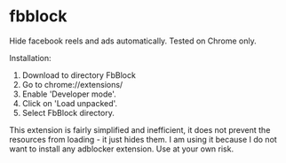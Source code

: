 # fbblock
Hide facebook reels and ads automatically. Tested on Chrome only.

Installation:

1. Download to directory FbBlock
2. Go to chrome://extensions/
3. Enable 'Developer mode'.
4. Click on 'Load unpacked'.
5. Select FbBlock directory.

This extension is fairly simplified and inefficient, it does not prevent the resources from loading - it just hides them. I am using it because I do not want to install any adblocker extension.
Use at your own risk.
